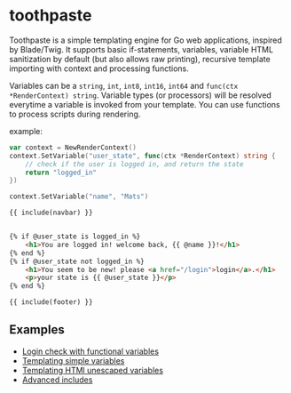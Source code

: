 # toothpaste
Toothpaste is a simple templating engine for Go web applications, inspired by Blade/Twig.
It supports basic if-statements, variables, variable HTML sanitization by default (but also allows raw printing), recursive template importing with context and processing functions. 

Variables can be a `string`, `int`, `int8`, `int16`, `int64` and `func(ctx *RenderContext) string`. Variable types (or processors) will be resolved everytime a variable is invoked from your template. You can use functions to process scripts during rendering.

example:
```go
var context = NewRenderContext()
context.SetVariable("user_state", func(ctx *RenderContext) string {
    // check if the user is logged in, and return the state
    return "logged_in"
})

context.SetVariable("name", "Mats")
```
```html
{{ include(navbar) }}


{% if @user_state is logged_in %}
    <h1>You are logged in! welcome back, {{ @name }}!</h1>
{% end %}
{% if @user_state not logged_in %}
    <h1>You seem to be new! please <a href="/login">login</a>.</h1>
    <p>your state is {{ @user_state }}</p>
{% end %}

{{ include(footer) }}
```

## Examples
 - [Login check with functional variables](examples/inline-function-evaluation/)
 - [Templating simple variables](examples/simple-variable/)
 - [Templating HTMl unescaped variables](examples/unescaped-variable/)
 - [Advanced includes](examples/include-example/)
